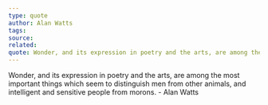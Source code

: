 ```yaml
---
type: quote
author: Alan Watts
tags: 
source: 
related: 
quote: Wonder, and its expression in poetry and the arts, are among the most important things which seem to distinguish men from other animals, and intelligent and sensitive people from morons.
---
```

Wonder, and its expression in poetry and the arts, are among the most important things which seem to distinguish men from other animals, and intelligent and sensitive people from morons. - Alan Watts
